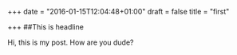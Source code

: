 +++
date = "2016-01-15T12:04:48+01:00"
draft = false
title = "first"

+++
##This is headline

Hi, this is my post. How are you dude?

